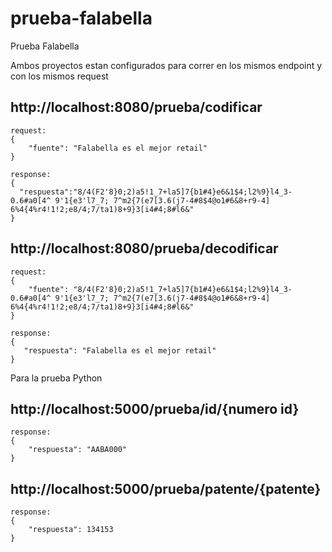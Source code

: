 # prueba-falabella
Prueba Falabella

Ambos proyectos estan configurados para correr en los mismos endpoint y con los mismos request
## http://localhost:8080/prueba/codificar

```
request:
{
    "fuente": "Falabella es el mejor retail"
}
```
```
response:
{
  "respuesta":"8/4(F2'8}0;2)a5!1_7+la5]7{b1#4}e6&1$4;l2%9}l4_3-0.6#a0[4^ 9'1{e3'l7_7; 7^m2{7(e7[3.6(j7-4#8$4@o1#6&8+r9-4] 6%4{4%r4!1!2;e8/4;7/ta1)8+9}3[i4#4;8#l6&"
}
```
## http://localhost:8080/prueba/decodificar

```
request:
{
    "fuente": "8/4(F2'8}0;2)a5!1_7+la5]7{b1#4}e6&1$4;l2%9}l4_3-0.6#a0[4^ 9'1{e3'l7_7; 7^m2{7(e7[3.6(j7-4#8$4@o1#6&8+r9-4] 6%4{4%r4!1!2;e8/4;7/ta1)8+9}3[i4#4;8#l6&"
}
```
```
response:
{
   "respuesta": "Falabella es el mejor retail"
}
```

Para la prueba Python
## http://localhost:5000/prueba/id/{numero id}

```
response:
{
    "respuesta": "AABA000"
}
```
## http://localhost:5000/prueba/patente/{patente}

```
response:
{
    "respuesta": 134153
}
```


